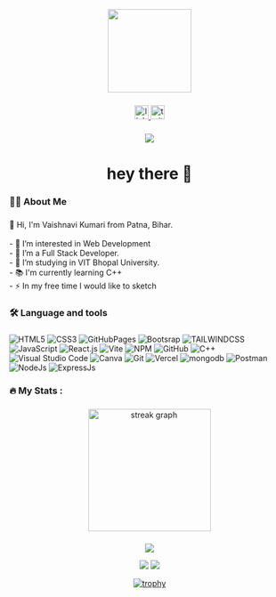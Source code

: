 <div align="center">
  <img height="150" src="https://media.giphy.com/media/L1R1tvI9svkIWwpVYr/giphy.gif"  />
</div>

###

<div align="center">
  <a href="https://www.linkedin.com/in/vaishnaviikumari/" target="_blank">
    <img src="https://img.shields.io/static/v1?message=LinkedIn&logo=linkedin&label=&color=0077B5&logoColor=white&labelColor=&style=for-the-badge" height="25" alt="linkedin logo"  />
  </a>
  <a href="https://twitter.com/Vaishna__vii" target="_blank">
    <img src="https://img.shields.io/static/v1?message=Twitter&logo=twitter&label=&color=1DA1F2&logoColor=white&labelColor=&style=for-the-badge" height="25" alt="twitter logo"  />
  </a>
</div>

###

<div align="center">
  <img src="https://visitor-badge.laobi.icu/badge?page_id=aakashhkumar.aakashhkumar&"  />
</div>

###

<h1 align="center">hey there 👋</h1>

###

<h3 align="left">👩‍💻  About Me</h3>

###

<p align="left">👋 Hi, I'm  Vaishnavi Kumari from  Patna, Bihar.<br><br>- 👀 I’m interested in Web Development <br>- 👀 I’m a Full Stack Developer.<br>- 🔭 I’m studying in VIT Bhopal University. <br>- 📚 I'm currently learning C++<br>- ⚡ In my free time I would like to sketch</p>

###

<h3 align="left">🛠 Language and tools</h3>

###

<div align="left">
  <img alt="HTML5" src="https://camo.githubusercontent.com/ccbe828e30bf09fc30639d2fecff29958bef05977065d845c92cf5d0427e61cd/68747470733a2f2f696d672e736869656c64732e696f2f62616467652f68746d6c352532302d2532334533344632362e7376673f267374796c653d666f722d7468652d6261646765266c6f676f3d68746d6c35266c6f676f436f6c6f723d7768697465" data-canonical-src="https://img.shields.io/badge/html5%20-%23E34F26.svg?&amp;style=for-the-badge&amp;logo=html5&amp;logoColor=white" style="max-width: 100%;">
  
  <img alt="CSS3" src="https://camo.githubusercontent.com/71f2f7b000f777ae7561aef343df0f72dd821e49f80e1366ef9e59ed266f01f1/68747470733a2f2f696d672e736869656c64732e696f2f62616467652f637373332532302d2532333135373242362e7376673f267374796c653d666f722d7468652d6261646765266c6f676f3d63737333266c6f676f436f6c6f723d7768697465" data-canonical-src="https://img.shields.io/badge/css3%20-%231572B6.svg?&amp;style=for-the-badge&amp;logo=css3&amp;logoColor=white" style="max-width: 100%;">

  <img alt="GitHubPages" src="https://camo.githubusercontent.com/394d48e0a5beee0e3104eb04c8b8e6923567be3ba104754c8c141c6dee91c75e/68747470733a2f2f696d672e736869656c64732e696f2f62616467652f67697468756225323070616765732d3132313031333f7374796c653d666f722d7468652d6261646765266c6f676f3d676974687562266c6f676f436f6c6f723d7768697465" data-canonical-src="https://img.shields.io/badge/Postman-FF6C37?style=for-the-badge&amp;logo=postman&amp;logoColor=white" style="max-width: 100%;">

  <img alt="Bootsrap" src="https://camo.githubusercontent.com/4520a7028dfc78ec3ba2e270799b3727038981fe3e0a9bf7d701b1ad70bceef7/68747470733a2f2f696d672e736869656c64732e696f2f62616467652f426f6f7473747261702d3536334437433f7374796c653d666f722d7468652d6261646765266c6f676f3d626f6f747374726170266c6f676f436f6c6f723d7768697465" data-canonical-src="https://img.shields.io/badge/Bootstrap-563D7C?style=for-the-badge&amp;logo=bootstrap&amp;logoColor=white" style="max-width: 100%;">

   <img alt="TAILWINDCSS" src="https://camo.githubusercontent.com/b2eac0f505dfd05c25acf8c285b5eb346916090126c8836c6cbf9aeb754eac32/68747470733a2f2f696d672e736869656c64732e696f2f62616467652f7461696c77696e646373732d2532333338423241432e7376673f7374796c653d666f722d7468652d6261646765266c6f676f3d7461696c77696e642d637373266c6f676f436f6c6f723d7768697465" data-canonical-src="https://img.shields.io/badge/Bootstrap-563D7C?style=for-the-badge&amp;logo=bootstrap&amp;logoColor=white" style="max-width: 100%;">

   
  <img alt="JavaScript" src="https://camo.githubusercontent.com/ec874bfcf61558b1c237dcc4b10f481b4424a269e35eaf75d862751a98e3370c/68747470733a2f2f696d672e736869656c64732e696f2f62616467652f6a6176617363726970742532302d2532333332333333302e7376673f267374796c653d666f722d7468652d6261646765266c6f676f3d6a617661736372697074266c6f676f436f6c6f723d253233463744463145" data-canonical-src="https://img.shields.io/badge/javascript%20-%23323330.svg?&amp;style=for-the-badge&amp;logo=javascript&amp;logoColor=%23F7DF1E" style="max-width: 100%;">
  
  <img alt="React.js" src="https://camo.githubusercontent.com/3467eb8e0dc6bdaa8fa6e979185d371ab39c105ec7bd6a01048806b74378d24c/68747470733a2f2f696d672e736869656c64732e696f2f62616467652f52656163742d3230323332413f7374796c653d666f722d7468652d6261646765266c6f676f3d7265616374266c6f676f436f6c6f723d363144414642" data-canonical-src="https://img.shields.io/badge/React-20232A?style=for-the-badge&amp;logo=react&amp;logoColor=61DAFB" style="max-width: 100%;">

<img alt="Vite" src="https://img.shields.io/badge/vite-%23646CFF.svg?style=for-the-badge&logo=vite&logoColor=white" data-canonical-src="https://img.shields.io/badge/React-20232A?style=for-the-badge&amp;logo=react&amp;logoColor=61DAFB" style="max-width: 100%;">
  

<img alt="NPM" src="https://camo.githubusercontent.com/fdac4b9b2e97f18dd9979d39e6db16e17e0956737ff0878ce16b153449e09bb2/68747470733a2f2f696d672e736869656c64732e696f2f62616467652f2d4e504d2d627269676874677265656e3f636f6c6f723d444332433334267374796c653d666f722d7468652d6261646765266c6f676f3d4e504d266c6f676f436f6c6f723d7768697465266c6f676f57696474683d3230" data-canonical-src="https://img.shields.io/badge/-NPM-brightgreen?color=DC2C34&amp;style=for-the-badge&amp;logo=NPM&amp;logoColor=white&amp;logoWidth=20" style="max-width: 100%;">

  <img alt="GitHub" src="https://camo.githubusercontent.com/7b229d9daea9fdb601c19303f0943d7ebe307c66d9f27e525c73ad330e0dcebf/68747470733a2f2f696d672e736869656c64732e696f2f62616467652f6769746875622532302d2532333132313031312e7376673f267374796c653d666f722d7468652d6261646765266c6f676f3d676974687562266c6f676f436f6c6f723d7768697465" data-canonical-src="https://img.shields.io/badge/github%20-%23121011.svg?&amp;style=for-the-badge&amp;logo=github&amp;logoColor=white" style="max-width: 100%;">

  <img alt="C++" src="https://camo.githubusercontent.com/b6d3405bf811a5f89cb437e00b88d1beb855fea73175eab303685f95bc0c3f1f/68747470733a2f2f696d672e736869656c64732e696f2f62616467652f632b2b2532302d2532333030353939432e7376673f267374796c653d666f722d7468652d6261646765266c6f676f3d63253242253242266f676f436f6c6f723d7768697465" data-canonical-src="https://img.shields.io/badge/c++%20-%2300599C.svg?&amp;style=for-the-badge&amp;logo=c%2B%2B&amp;ogoColor=white" style="max-width: 100%;">

  <img alt="Visual Studio Code" src="https://camo.githubusercontent.com/beaea076a004241324fd510a2f57aefaa7dc3345697b7359ae59054c1996afd7/68747470733a2f2f696d672e736869656c64732e696f2f62616467652f56697375616c25323053747564696f253230436f64652d3030373864372e7376673f267374796c653d666f722d7468652d6261646765266c6f676f3d76697375616c2d73747564696f2d636f6465266c6f676f436f6c6f723d7768697465" data-canonical-src="https://img.shields.io/badge/Visual%20Studio%20Code-0078d7.svg?&amp;style=for-the-badge&amp;logo=visual-studio-code&amp;logoColor=white" style="max-width: 100%;">

  <img alt="Canva" src="https://camo.githubusercontent.com/180f7e8c4bd966142f871ac9e33b1ec8e23b03d7e42a3f7b90adf10eb205b9ca/68747470733a2f2f696d672e736869656c64732e696f2f62616467652f2d63616e76612d77686974653f7374796c653d666f722d7468652d6261646765266c6f676f3d63616e7661266c6f676f436f6c6f723d7768697465266c6f676f57696474683d323026636f6c6f723d303143344344" data-canonical-src="https://img.shields.io/badge/-canva-white?style=for-the-badge&amp;logo=canva&amp;logoColor=white&amp;logoWidth=20&amp;color=01C4CD" style="max-width: 100%;">

  <img alt="Git" src="https://camo.githubusercontent.com/ce71f61cdc97769047112d3512c4f2ee27eb8d23b6869aa20d433ad3dac60f05/68747470733a2f2f696d672e736869656c64732e696f2f62616467652f6769742532302d2532334637444631452e7376673f267374796c653d666f722d7468652d6261646765266c6f676f3d676974266c6f676f436f6c6f723d7768697465" data-canonical-src="https://img.shields.io/badge/git%20-%23F7DF1E.svg?&amp;style=for-the-badge&amp;logo=git&amp;logoColor=white" style="max-width: 100%;">

  <img alt="Vercel" src="https://camo.githubusercontent.com/bd437f93df58db5a5e8e8790572201121f525d051d2db58318ba0b91ef573384/68747470733a2f2f696d672e736869656c64732e696f2f62616467652f56657263656c2d3030303030303f7374796c653d666f722d7468652d6261646765266c6f676f3d76657263656c266c6f676f436f6c6f723d7768697465" data-canonical-src="https://img.shields.io/badge/Vercel-000000?style=for-the-badge&amp;logo=vercel&amp;logoColor=white" style="max-width: 100%;">

  <img alt="mongodb" src="https://camo.githubusercontent.com/cc9d8d3c8e4bd54d0ab741984d5f24b01be6a536b408e0c81f4de99eb0aa6611/68747470733a2f2f696d672e736869656c64732e696f2f62616467652f6d6f6e676f64622d3433383533443f7374796c653d666f722d7468652d6261646765266c6f676f3d6d6f6e676f6462266c6f676f436f6c6f723d7768697465" data-canonical-src="https://img.shields.io/badge/mongodb-43853D?style=for-the-badge&amp;logo=mongodb&amp;logoColor=white" style="max-width: 100%;">

  <img alt="Postman" src="https://camo.githubusercontent.com/cf06fedcca8eedc2ebcf41a87c79ae200b8e7f79b65a9c2dcd833d1990bd3290/68747470733a2f2f696d672e736869656c64732e696f2f62616467652f506f73746d616e2d4646364333373f7374796c653d666f722d7468652d6261646765266c6f676f3d706f73746d616e266c6f676f436f6c6f723d7768697465" data-canonical-src="https://img.shields.io/badge/Postman-FF6C37?style=for-the-badge&amp;logo=postman&amp;logoColor=white" style="max-width: 100%;">

  <img alt="NodeJs" src="https://camo.githubusercontent.com/8477a50d7210f0f3bf15fbe5b44809296b75f2101a2927818599d72c8ea72cef/68747470733a2f2f696d672e736869656c64732e696f2f62616467652f6e6f64652e6a732d3644413535463f7374796c653d666f722d7468652d6261646765266c6f676f3d6e6f64652e6a73266c6f676f436f6c6f723d7768697465" data-canonical-src="https://img.shields.io/badge/Postman-FF6C37?style=for-the-badge&amp;logo=postman&amp;logoColor=white" style="max-width: 100%;">

  <img alt="ExpressJs" src="https://camo.githubusercontent.com/e01b1cfdcc52e26519db194c2a7b4b93eafe7a614a0dab69cfe967864a8f1119/68747470733a2f2f696d672e736869656c64732e696f2f62616467652f657870726573732e6a732d2532333430346435392e7376673f7374796c653d666f722d7468652d6261646765266c6f676f3d65787072657373266c6f676f436f6c6f723d253233363144414642" data-canonical-src="https://img.shields.io/badge/Postman-FF6C37?style=for-the-badge&amp;logo=postman&amp;logoColor=white" style="max-width: 100%;">
  
</div>

###

<h3 align="left">🔥   My Stats :</h3>

###


<div align="center">
 <img src="https://streak-stats.demolab.com?user=aakashhkumar&locale=en&mode=daily&theme=dark&hide_border=false&border_radius=5&order=3" height="220" alt="streak graph"  /> 
</div>

###

<div align="left">
</div>

###
<div align="center">

  ![](http://github-profile-summary-cards.vercel.app/api/cards/profile-details?username=VaishnaviiKumari&theme=radical)
   
  ![](http://github-profile-summary-cards.vercel.app/api/cards/repos-per-language?username=VaishnaviiKumari&theme=moonlight)
  ![](http://github-profile-summary-cards.vercel.app/api/cards/most-commit-language?username=VaishnaviiKumari&theme=moonlight)

  [![trophy](https://github-profile-trophy.vercel.app/?username=VaishnaviiKumari&theme=onedark)](https://github.com/ryo-ma/github-profile-trophy)

</div>














